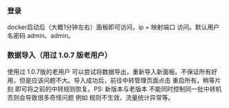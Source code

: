 ### 登录  
docker启动后（大概1分钟左右）面板即可访问，ip + 映射端口 访问。默认用户名密码 admin、admin。  


### 数据导入（用过 1.0.7 版老用户）

使用过 1.0.7版的老用户 可以尝试将数据导出，重新导入新面板。不保证所有好用，但是应该问题不大。导入成功后，前往中转管理页面点击 重启所有。稍等片刻 即可将之前的中转规则恢复。PS: 新版本与老版本  不能同时控制同一批中转机 否则会导致很多奇怪问题 例如 规则不生效、流量统计异常等。  